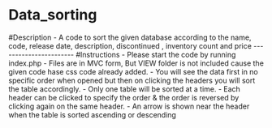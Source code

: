 # Data_sorting
#Description  - A code to sort the given database according to the name, code, release date, description, discontinued , inventory count and price  ----------------------- #Instructions  - Please start the code by running index.php - Files are in MVC form, But VIEW folder is not included cause the given code hase css code already added. - You will see the data first in no specific order when opened but then on clicking the headers you will sort the table accordingly. - Only one table will be sorted at a time. - Each header can be clicked to specify the order &amp; the order is reversed by clicking again on the same header. - An arrow is shown near the header when the table is sorted ascending or descending
